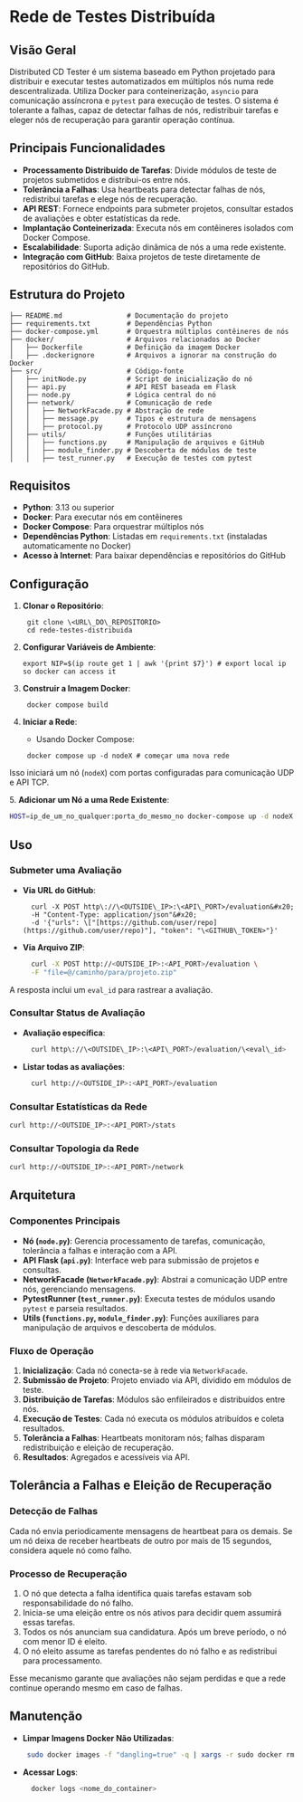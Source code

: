 # Rede de Testes Distribuída

## Visão Geral

Distributed CD Tester é um sistema baseado em Python projetado para distribuir e executar testes automatizados em múltiplos nós numa rede descentralizada. Utiliza Docker para conteinerização, `asyncio` para comunicação assíncrona e `pytest` para execução de testes. O sistema é tolerante a falhas, capaz de detectar falhas de nós, redistribuir tarefas e eleger nós de recuperação para garantir operação contínua.

## Principais Funcionalidades

* **Processamento Distribuído de Tarefas**: Divide módulos de teste de projetos submetidos e distribui-os entre nós.
* **Tolerância a Falhas**: Usa heartbeats para detectar falhas de nós, redistribui tarefas e elege nós de recuperação.
* **API REST**: Fornece endpoints para submeter projetos, consultar estados de avaliações e obter estatísticas da rede.
* **Implantação Conteinerizada**: Executa nós em contêineres isolados com Docker Compose.
* **Escalabilidade**: Suporta adição dinâmica de nós a uma rede existente.
* **Integração com GitHub**: Baixa projetos de teste diretamente de repositórios do GitHub.

## Estrutura do Projeto

```
├── README.md                # Documentação do projeto
├── requirements.txt         # Dependências Python
├── docker-compose.yml       # Orquestra múltiplos contêineres de nós
├── docker/                  # Arquivos relacionados ao Docker
│   ├── Dockerfile           # Definição da imagem Docker
│   ├── .dockerignore        # Arquivos a ignorar na construção do Docker
├── src/                     # Código-fonte
│   ├── initNode.py          # Script de inicialização do nó
│   ├── api.py               # API REST baseada em Flask
│   ├── node.py              # Lógica central do nó
│   ├── network/             # Comunicação de rede
│   │   ├── NetworkFacade.py # Abstração de rede
│   │   ├── message.py       # Tipos e estrutura de mensagens
│   │   ├── protocol.py      # Protocolo UDP assíncrono
│   ├── utils/               # Funções utilitárias
│   │   ├── functions.py     # Manipulação de arquivos e GitHub
│   │   ├── module_finder.py # Descoberta de módulos de teste
│   │   ├── test_runner.py   # Execução de testes com pytest
```

## Requisitos

* **Python**: 3.13 ou superior
* **Docker**: Para executar nós em contêineres
* **Docker Compose**: Para orquestrar múltiplos nós
* **Dependências Python**: Listadas em `requirements.txt` (instaladas automaticamente no Docker)
* **Acesso à Internet**: Para baixar dependências e repositórios do GitHub

## Configuração

1. **Clonar o Repositório**:

   ```
    git clone \<URL\_DO\_REPOSITORIO>
    cd rede-testes-distribuida
   ```





2. **Configurar Variáveis de Ambiente**:

    ```
    export NIP=$(ip route get 1 | awk '{print $7}') # export local ip so docker can access it
    ```



3. **Construir a Imagem Docker**:
   ```
    docker compose build 
    ```

4. **Iniciar a Rede**:

   * Usando Docker Compose:

    ```
     docker compose up -d nodeX # começar uma nova rede
    ```




Isso iniciará um nó (`nodeX`) com portas configuradas para comunicação UDP e API TCP.

   

5\. **Adicionar um Nó a uma Rede Existente**:

```bash
HOST=ip_de_um_no_qualquer:porta_do_mesmo_no docker-compose up -d nodeX # adicionar um novo nó à rede
```

## Uso

### Submeter uma Avaliação

* **Via URL do GitHub**:

  ```
    curl -X POST http\://\<OUTSIDE\_IP>:\<API\_PORT>/evaluation&#x20;
    -H "Content-Type: application/json"&#x20;
    -d '{"urls": \["[https://github.com/user/repo](https://github.com/user/repo)"], "token": "\<GITHUB\_TOKEN>"}'
  ```




- **Via Arquivo ZIP**:
  ```bash
    curl -X POST http://<OUTSIDE_IP>:<API_PORT>/evaluation \
    -F "file=@/caminho/para/projeto.zip"
  ```

A resposta inclui um `eval_id` para rastrear a avaliação.

### Consultar Status de Avaliação

* **Avaliação específica**:

  ```bash
    curl http\://\<OUTSIDE\_IP>:\<API\_PORT>/evaluation/\<eval\_id>
  ```



- **Listar todas as avaliações**:
  ```bash
    curl http://<OUTSIDE_IP>:<API_PORT>/evaluation
  ```

### Consultar Estatísticas da Rede

```bash
curl http://<OUTSIDE_IP>:<API_PORT>/stats
```

### Consultar Topologia da Rede

```bash
curl http://<OUTSIDE_IP>:<API_PORT>/network
```

## Arquitetura

### Componentes Principais

* **Nó (`node.py`)**: Gerencia processamento de tarefas, comunicação, tolerância a falhas e interação com a API.
* **API Flask (`api.py`)**: Interface web para submissão de projetos e consultas.
* **NetworkFacade (`NetworkFacade.py`)**: Abstrai a comunicação UDP entre nós, gerenciando mensagens.
* **PytestRunner (`test_runner.py`)**: Executa testes de módulos usando `pytest` e parseia resultados.
* **Utils (`functions.py`, `module_finder.py`)**: Funções auxiliares para manipulação de arquivos e descoberta de módulos.

### Fluxo de Operação

1. **Inicialização**: Cada nó conecta-se à rede via `NetworkFacade`.
2. **Submissão de Projeto**: Projeto enviado via API, dividido em módulos de teste.
3. **Distribuição de Tarefas**: Módulos são enfileirados e distribuídos entre nós.
4. **Execução de Testes**: Cada nó executa os módulos atribuídos e coleta resultados.
5. **Tolerância a Falhas**: Heartbeats monitoram nós; falhas disparam redistribuição e eleição de recuperação.
6. **Resultados**: Agregados e acessíveis via API.



## Tolerância a Falhas e Eleição de Recuperação

### Detecção de Falhas

Cada nó envia periodicamente mensagens de heartbeat para os demais. Se um nó deixa de receber heartbeats de outro por mais de 15 segundos, considera aquele nó como falho.

### Processo de Recuperação

1. O nó que detecta a falha identifica quais tarefas estavam sob responsabilidade do nó falho.
2. Inicia-se uma eleição entre os nós ativos para decidir quem assumirá essas tarefas.
3. Todos os nós anunciam sua candidatura. Após um breve período, o nó com menor ID é eleito.
4. O nó eleito assume as tarefas pendentes do nó falho e as redistribui para processamento.

Esse mecanismo garante que avaliações não sejam perdidas e que a rede continue operando mesmo em caso de falhas.


## Manutenção

* **Limpar Imagens Docker Não Utilizadas**:

  ```bash
   sudo docker images -f "dangling=true" -q | xargs -r sudo docker rmi
  ```



- **Acessar Logs**:
  ```bash
    docker logs <nome_do_container>
  ```



